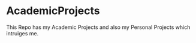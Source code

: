 # AcademicProjects
This Repo has my Academic Projects and also my Personal Projects which intruiges me.
